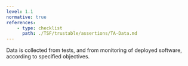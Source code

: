 ```yaml
---
level: 1.1
normative: true
references:
    - type: checklist
      path: ./TSF/trustable/assertions/TA-Data.md
---
```


Data is collected from tests, and from monitoring of deployed software, according to specified objectives.
